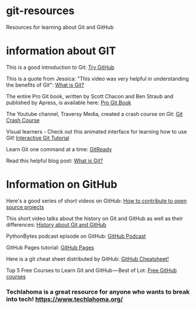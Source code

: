 # git-resources
Resources for learning about Git and GitHub

# information about GIT

This is a good introduction to Git: <a href="https://try.github.io/">Try GitHub</a>

This is a quote from Jessica: "This video was very helpful in understanding the benefits of Git":
<a href="https://git-scm.com/video/what-is-git">What is Git?</a>

The entire Pro Git book, written by Scott Chacon and Ben Straub and published by Apress, is available here: <a href="https://git-scm.com/book/en/v2">Pro Git Book</a>

The Youtube channel, Traversy Media, created a crash course on Git: <a href="https://www.youtube.com/watch?v=SWYqp7iY_Tc&t=1561s">Git Crash Course</a>

Visual learners - Check out this animated interface for learning how to use Git! <a href="http://learngitbranching.js.org">Interactive Git Tutorial</a>

Learn Git one command at a time: <a href="http://gitready.com/">GitReady</a>

Read this helpful blog post: <a href="https://dev.to/summersetwren/what-is-git-cji">What is Git?</a>

# Information on GitHub

Here's a good series of short videos on GitHub: <a href="https://egghead.io/courses/how-to-contribute-to-an-open-source-project-on-github/"> How to contribute to open source projects</a>

This short video talks about the history on Git and GitHub as well as their differences: <a href="https://www.youtube.com/watch?v=1h9_cB9mPT8&t=13s">History about Git and GitHub</a>

PythonBytes podcast episode on GitHub: <a href="https://pythonbytes.fm/episodes/show/133/github-sponsors-the-model-open-source-has-been-waiting-for">GitHub Podcast</a>

GitHub Pages tutorial: <a href="https://learntocodewith.me/tutorials/github-pages/">GitHub Pages</a>

Here is a git cheat sheet distributed by GitHub: <a href="https://github.github.com/training-kit/downloads/github-git-cheat-sheet.pdf">GitHub Cheatsheet!</a>

Top 5 Free Courses to Learn Git and GitHub — Best of Lot: <a href="https://hackernoon.com/top-5-free-courses-to-learn-git-and-github-best-of-lot-2f394c6533b0">Free GitHub courses</a>
  


### Techlahoma is a great resource for anyone who wants to break into tech! https://www.techlahoma.org/
